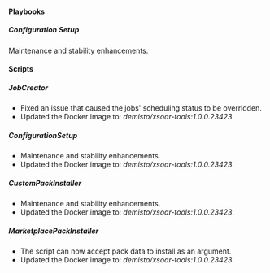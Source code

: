 
#### Playbooks
##### Configuration Setup
Maintenance and stability enhancements.

#### Scripts
##### JobCreator
- Fixed an issue that caused the jobs' scheduling status to be overridden.
- Updated the Docker image to: *demisto/xsoar-tools:1.0.0.23423*.
##### ConfigurationSetup
- Maintenance and stability enhancements.
- Updated the Docker image to: *demisto/xsoar-tools:1.0.0.23423*.


##### CustomPackInstaller
- Maintenance and stability enhancements.
- Updated the Docker image to: *demisto/xsoar-tools:1.0.0.23423*.


##### MarketplacePackInstaller
- The script can now accept pack data to install as an argument.
- Updated the Docker image to: *demisto/xsoar-tools:1.0.0.23423*.

